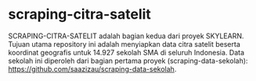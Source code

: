 # scraping-citra-satelit
SCRAPING-CITRA-SATELIT adalah bagian kedua dari proyek SKYLEARN. Tujuan utama repository ini adalah menyiapkan data citra satelit beserta koordinat geografis untuk 14.927 sekolah SMA di seluruh Indonesia. Data sekolah ini diperoleh dari bagian pertama proyek (scraping-data-sekolah): https://github.com/saazizau/scraping-data-sekolah.

